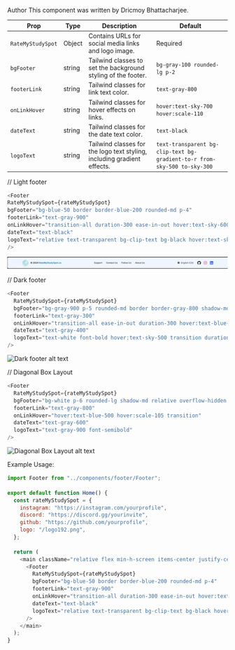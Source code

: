 Author
This component was written by Dricmoy Bhattacharjee.

| Prop               | Type     | Description                                                                | Default                |
|--------------------|----------|----------------------------------------------------------------------------|------------------------|
| `RateMyStudySpot`  | Object   | Contains URLs for social media links and logo image.                       | Required               |
| `bgFooter`         | string   | Tailwind classes to set the background styling of the footer.              | `bg-gray-100 rounded-lg p-2` |
| `footerLink`       | string   | Tailwind classes for link text color.                                      | `text-gray-800`        |
| `onLinkHover`      | string   | Tailwind classes for hover effects on links.                              | `hover:text-sky-700 hover:scale-110` |
| `dateText`         | string   | Tailwind classes for the date text color.                                  | `text-black`           |
| `logoText`         | string   | Tailwind classes for the logo text styling, including gradient effects.    | `text-transparent bg-clip-text bg-gradient-to-r from-sky-500 to-sky-300` |

// Light footer
```javascript
<Footer
RateMyStudySpot={rateMyStudySpot}
bgFooter="bg-blue-50 border border-blue-200 rounded-md p-4"
footerLink="text-gray-900"
onLinkHover="transition-all duration-300 ease-in-out hover:text-sky-600 hover:scale-105"
dateText="text-black"
logoText="relative text-transparent bg-clip-text bg-black hover:text-sky-600 hover:scale-105"
/>
```
![alt text](lightmode.png) 

// Dark footer
```javascript
<Footer
  RateMyStudySpot={rateMyStudySpot}
  bgFooter="bg-gray-900 p-5 rounded-md border border-gray-800 shadow-md"
  footerLink="text-gray-300"
  onLinkHover="transition-all ease-in-out duration-300 hover:text-blue-500 hover:scale-110"
  dateText="text-gray-400"
  logoText="text-white font-bold hover:text-sky-500 transition duration-300"
/>
```
![Dark footer alt text](https://github.com/user-attachments/assets/9fdd1375-e312-46ba-885f-c4b0d85dcc38)

// Diagonal Box Layout
```javascript
<Footer
  RateMyStudySpot={rateMyStudySpot}
  bgFooter="bg-white p-6 rounded-lg shadow-md relative overflow-hidden before:absolute before:top-0 before:right-80 before:w-[150%] before:h-full before:bg-gradient-to-br before:from-purple-300 before:to-sky-500 before:opacity-20 before:skew-y-6 before:transform before:translate-x-8"
  footerLink="text-gray-800"
  onLinkHover="hover:text-blue-500 hover:scale-105 transition"
  dateText="text-gray-600"
  logoText="text-gray-900 font-semibold"
/>
```
![Diagonal Box Layout alt text](https://github.com/user-attachments/assets/3fb39b64-7aaa-47a1-a793-ac1e75b45504)
    
Example Usage: 
```javascript
import Footer from "../components/footer/Footer";

export default function Home() {
  const rateMyStudySpot = {
    instagram: "https://instagram.com/yourprofile",
    discord: "https://discord.gg/yourinvite",
    github: "https://github.com/yourprofile",
    logo: "/logo192.png",
  };

  return (
    <main className="relative flex min-h-screen items-center justify-center overflow-x-hidden">
      <Footer
        RateMyStudySpot={rateMyStudySpot}
        bgFooter="bg-blue-50 border border-blue-200 rounded-md p-4"
        footerLink="text-gray-900"
        onLinkHover="transition-all duration-300 ease-in-out hover:text-sky-600 hover:scale-105"
        dateText="text-black"
        logoText="relative text-transparent bg-clip-text bg-black hover:text-sky-600 hover:scale-105"
      />
    </main>
  );
}

